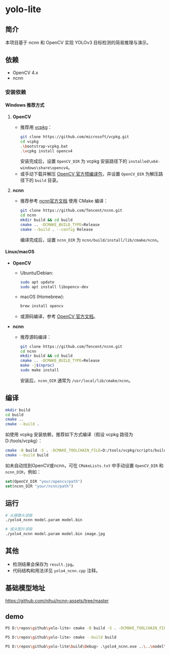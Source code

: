 # yolo-lite

## 简介

本项目基于 ncnn 和 OpenCV 实现 YOLOv3 目标检测的简易推理与演示。

## 依赖

- OpenCV 4.x
- ncnn

### 安装依赖

#### Windows 推荐方式

1. **OpenCV**  
   - 推荐用 [vcpkg](https://github.com/microsoft/vcpkg)：  
     ```sh
     git clone https://github.com/microsoft/vcpkg.git
     cd vcpkg
     .\bootstrap-vcpkg.bat
     .\vcpkg install opencv4
     ```
     安装完成后，设置 `OpenCV_DIR` 为 vcpkg 安装路径下的 `installed\x64-windows\share\opencv4`。
   - 或手动下载并解压 [OpenCV 官方预编译包](https://opencv.org/releases/)，并设置 `OpenCV_DIR` 为解压路径下的 `build` 目录。

2. **ncnn**  
   - 推荐参考 [ncnn官方文档](https://github.com/Tencent/ncnn/wiki/how-to-build) 使用 CMake 编译：
     ```sh
     git clone https://github.com/Tencent/ncnn.git
     cd ncnn
     mkdir build && cd build
     cmake .. -DCMAKE_BUILD_TYPE=Release
     cmake --build . --config Release
     ```
     编译完成后，设置 `ncnn_DIR` 为 `ncnn/build/install/lib/cmake/ncnn`。

#### Linux/macOS

- **OpenCV**  
  - Ubuntu/Debian:
    ```sh
    sudo apt update
    sudo apt install libopencv-dev
    ```
  - macOS (Homebrew):
    ```sh
    brew install opencv
    ```
  - 或源码编译，参考 [OpenCV 官方文档](https://docs.opencv.org/master/d7/d9f/tutorial_linux_install.html)。

- **ncnn**  
  - 推荐源码编译：
    ```sh
    git clone https://github.com/Tencent/ncnn.git
    cd ncnn
    mkdir build && cd build
    cmake .. -DCMAKE_BUILD_TYPE=Release
    make -j$(nproc)
    sudo make install
    ```
    安装后，`ncnn_DIR` 通常为 `/usr/local/lib/cmake/ncnn`。

## 编译

```sh
mkdir build
cd build
cmake ..
cmake --build .
```

如使用 vcpkg 安装依赖，推荐如下方式编译（假设 vcpkg 路径为 D:/tools/vcpkg）：
```sh
cmake -B build -S . -DCMAKE_TOOLCHAIN_FILE=D:/tools/vcpkg/scripts/buildsystems/vcpkg.cmake
cmake --build build
```

如未自动找到OpenCV或ncnn，可在 `CMakeLists.txt` 中手动设置 `OpenCV_DIR` 和 `ncnn_DIR`，例如：
```cmake
set(OpenCV_DIR "your/opencv/path")
set(ncnn_DIR "your/ncnn/path")
```

## 运行

```sh
# 从摄像头读取
./yolo4_ncnn model.param model.bin

# 或从图片读取
./yolo4_ncnn model.param model.bin image.jpg
```

## 其他

- 检测结果会保存为 `result.jpg`。
- 代码结构和用法详见 `yolo4_ncnn.cpp` 注释。

## 基础模型地址

https://github.com/nihui/ncnn-assets/tree/master

## demo

```sh
PS D:\repos\github\yolo-lite> cmake -B build -S . -DCMAKE_TOOLCHAIN_FILE=D:/tools/vcpkg/scripts/buildsystems/vcpkg.cmake

PS D:\repos\github\yolo-lite> cmake --build build

PS D:\repos\github\yolo-lite\build\Debug> .\yolo4_ncnn.exe ..\..\model\yolov4-tiny-opt.param ..\..\model\yolov4-tiny-opt.bin ..\..\model\person.jpg
```